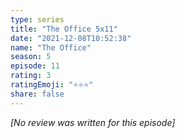 ```yaml
---
type: series
title: "The Office 5x11"
date: "2021-12-08T10:52:38"
name: "The Office"
season: 5
episode: 11
rating: 3
ratingEmoji: "⭐️⭐️⭐️"
share: false
---
```


*[No review was written for this episode]*
